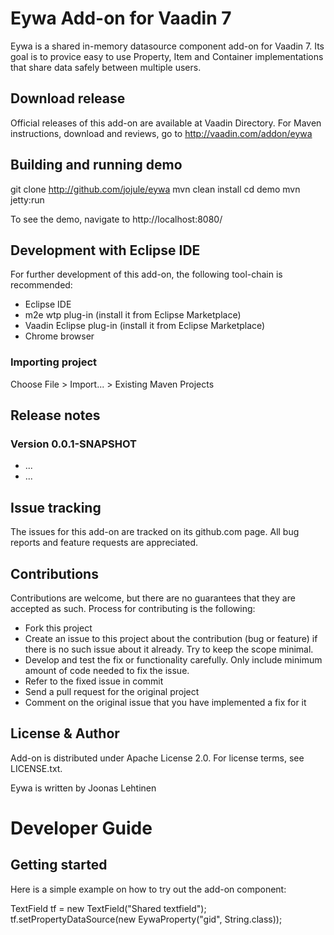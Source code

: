 # Eywa Add-on for Vaadin 7

Eywa is a shared in-memory datasource component add-on for Vaadin 7. Its goal is to provice easy to use Property, Item and Container implementations that share data safely between multiple users. 

## Download release

Official releases of this add-on are available at Vaadin Directory. For Maven instructions, download and reviews, go to http://vaadin.com/addon/eywa

## Building and running demo

git clone http://github.com/jojule/eywa
mvn clean install
cd demo
mvn jetty:run

To see the demo, navigate to http://localhost:8080/

## Development with Eclipse IDE

For further development of this add-on, the following tool-chain is recommended:
- Eclipse IDE
- m2e wtp plug-in (install it from Eclipse Marketplace)
- Vaadin Eclipse plug-in (install it from Eclipse Marketplace)
- Chrome browser

### Importing project

Choose File > Import... > Existing Maven Projects


## Release notes

### Version 0.0.1-SNAPSHOT
- ...
- ...

## Issue tracking

The issues for this add-on are tracked on its github.com page. All bug reports and feature requests are appreciated. 

## Contributions

Contributions are welcome, but there are no guarantees that they are accepted as such. Process for contributing is the following:
- Fork this project
- Create an issue to this project about the contribution (bug or feature) if there is no such issue about it already. Try to keep the scope minimal.
- Develop and test the fix or functionality carefully. Only include minimum amount of code needed to fix the issue.
- Refer to the fixed issue in commit
- Send a pull request for the original project
- Comment on the original issue that you have implemented a fix for it

## License & Author

Add-on is distributed under Apache License 2.0. For license terms, see LICENSE.txt.

Eywa is written by Joonas Lehtinen

# Developer Guide

## Getting started

Here is a simple example on how to try out the add-on component:

TextField tf = new TextField("Shared textfield");
tf.setPropertyDataSource(new EywaProperty<String>("gid", String.class));

